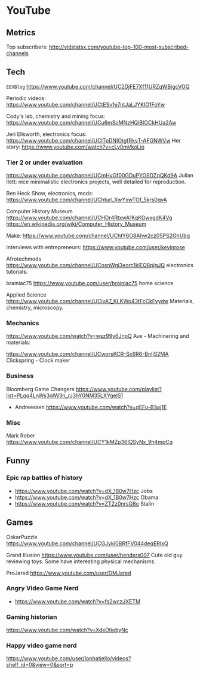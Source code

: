 # YouTube

## Metrics

Top subscribers: http://vidstatsx.com/youtube-top-100-most-subscribed-channels

## Tech

`EEVBlog` https://www.youtube.com/channel/UC2DjFE7Xf11URZqWBigcVOQ

Periodic videos: https://www.youtube.com/channel/UCtESv1e7ntJaLJYKIO1FoYw

Cody's lab, chemistry and mining focus: https://www.youtube.com/channel/UCu6mSoMNzHQiBIOCkHUa2Aw

Jeri Ellsworth, electronics focus: https://www.youtube.com/channel/UClTpDNIOtgfRkyT-AFGNWVw Her story: <https://www.youtube.com/watch?v=cLy0mVkoLio>

### Tier 2 or under evaluation

https://www.youtube.com/channel/UCmHvGf00GDuPYG9DZqQKd9A Julian Ilett: nice minimalistic electronics projects, well detailed for reproduction.

Ben Heck Show, electronics, mods: https://www.youtube.com/channel/UChturLXwYxwTOf_5krs0qvA

Computer History Museum <https://www.youtube.com/channel/UCHDr4RtxwA1KqKGwxgdK4Vg> <https://en.wikipedia.org/wiki/Computer_History_Museum>

Make: <https://www.youtube.com/channel/UChtY6O8Ahw2cz05PS2GhUbg>

Interviews with entrepreneurs: https://www.youtube.com/user/kevinrose

Afrotechmods https://www.youtube.com/channel/UCosnWgi3eorc1klEQ8pIgJQ electronics tutorials.

brainiac75 <https://www.youtube.com/user/brainiac75> home science

Applied Science <https://www.youtube.com/channel/UCivA7_KLKWo43tFcCkFvydw> Materials, chemistry, microscopy.

### Mechanics

<https://www.youtube.com/watch?v=wsz99y6JnpQ> Ave - Machinering and materials: 

<https://www.youtube.com/channel/UCworsKCR-Sx6R6-BnIjS2MA> Clickspring - Clock maker

### Business

Bloomberg Game Changers https://www.youtube.com/playlist?list=PLqq4LnWs3olW3n_rJ3hY0NM35LXYgelS1

- Andreessen <https://www.youtube.com/watch?v=qEFu-B1wj1E>

### Misc

Mark Rober https://www.youtube.com/channel/UCY1kMZp36IQSyNx_9h4mpCg


## Funny

### Epic rap battles of history

- <https://www.youtube.com/watch?v=dX_1B0w7Hzc> Jobs
- <https://www.youtube.com/watch?v=dX_1B0w7Hzc> Obama
- <https://www.youtube.com/watch?v=ZT2z0nrsQ8o> Stalin

## Games

OskarPuzzle https://www.youtube.com/channel/UCGJykI0BRfFV044deqERlxQ

Grand Illusion https://www.youtube.com/user/henders007 Cute old guy reviewing toys. Some have interesting physical mechanisms.

ProJared https://www.youtube.com/user/DMJared

### Angry Video Game Nerd

- <https://www.youtube.com/watch?v=fs2wczJXETM>

### Gaming historian

<https://www.youtube.com/watch?v=XdeDtiobyNc>

### Happy video game nerd

<https://www.youtube.com/user/lophatjello/videos?shelf_id=0&view=0&sort=p>
